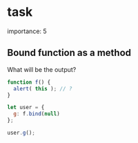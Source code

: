 # task

importance: 5

## Bound function as a method

What will be the output?

```javascript
function f() {
  alert( this ); // ?
}

let user = {
  g: f.bind(null)
};

user.g();
```

